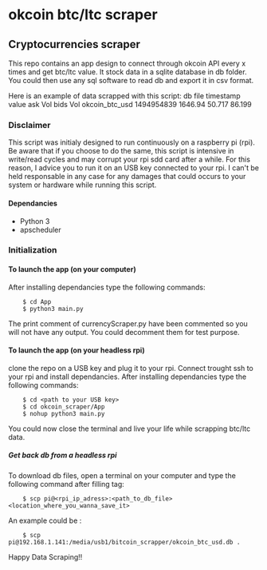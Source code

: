 # okcoin btc/ltc scraper
## Cryptocurrencies scraper

This repo contains an app design to connect through okcoin API every x times and get btc/ltc value.
It stock data in a sqlite database in db folder. You could then use any sql software to read db and export it in csv format.

Here is an example of data scrapped with this script:
db file	       timestamp  value   ask Vol  bids Vol
okcoin_btc_usd 1494954839 1646.94 50.717   86.199

### Disclaimer
This script was initialy designed to run continuously on a raspberry pi (rpi). 
Be aware that if you choose to do the same, this script is intensive in write/read cycles and may corrupt your rpi sdd card after a while. For this reason, I advice you to run it on an USB key connected to your rpi. 
I can't be held responsable in any case for any damages that could occurs to your system or hardware while running this script.

#### Dependancies
- Python 3
- apscheduler


### Initialization

#### To launch the app (on your computer)
After installing dependancies type the following commands:

		$ cd App
		$ python3 main.py

The print comment of currencyScraper.py have been commented so you will not have any output.
You could decomment them for test purpose.

#### To launch the app (on your headless rpi)
clone the repo on a USB key and plug it to your rpi. Connect trought ssh to your rpi and install dependancies.
After installing dependancies type the following commands:

		$ cd <path to your USB key>
		$ cd okcoin_scraper/App
		$ nohup python3 main.py

You could now close the terminal and live your life while scrapping btc/ltc data.

##### Get back db from a headless rpi

To download db files, open a terminal on your computer and type the following command after filling <variable> tag:

		$ scp pi@<rpi_ip_adress>:<path_to_db_file> <location_where_you_wanna_save_it> 

An example could be :

		$ scp pi@192.168.1.141:/media/usb1/bitcoin_scrapper/okcoin_btc_usd.db .


Happy Data Scraping!!



